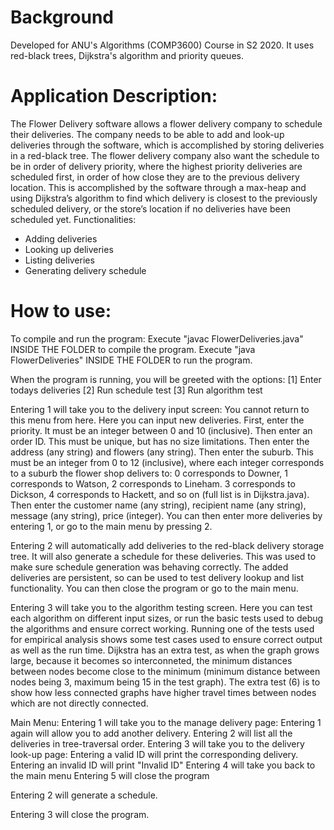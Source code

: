 # Background
Developed for ANU's Algorithms (COMP3600) Course in S2 2020. It uses red-black trees, Dijkstra's algorithm and priority queues. 

# Application Description:
The Flower Delivery software allows a flower delivery company to schedule their deliveries. The company needs to be able to add and look-up deliveries through the software, which is accomplished by storing deliveries in a red-black tree.
The flower delivery company also want the schedule to be in order of delivery priority, where the highest priority deliveries are scheduled first, in order of how close they are to the previous delivery location. This is accomplished by the software through a max-heap and using Dijkstra’s algorithm to find which delivery is closest to the previously scheduled delivery, or the store’s location if no deliveries have been scheduled yet.
Functionalities:
- Adding deliveries
- Looking up deliveries
- Listing deliveries
- Generating delivery schedule

# How to use:
To compile and run the program:
Execute "javac FlowerDeliveries.java" INSIDE THE FOLDER to compile the program.
Execute "java FlowerDeliveries" INSIDE THE FOLDER to run the program.

When the program is running, you will be greeted with the options: 
[1] Enter todays deliveries
[2] Run schedule test
[3] Run algorithm test

Entering 1 will take you to the delivery input screen:
    You cannot return to this menu from here. Here you can input new deliveries. First, enter the priority. It must be an integer between 0 and 10 (inclusive). Then enter an order ID. This must be unique, but has no size limitations. Then enter the address (any string) and flowers (any string). Then enter the suburb. This must be an integer from 0 to 12 (inclusive), where each integer corresponds to a suburb the flower shop delivers to:
    0 corresponds to Downer,
    1 corresponds to Watson,
    2 corresponds to Lineham. 
    3 corresponds to Dickson, 
    4 corresponds to Hackett, 
    and so on (full list is in Dijkstra.java).
    Then enter the customer name (any string), recipient name (any string), message (any string), price (integer). You can then enter more deliveries by entering 1, or go to the main menu by pressing 2. 

Entering 2 will automatically add deliveries to the red-black delivery storage tree. It will also generate a schedule for these deliveries. This was used to make sure schedule generation was behaving correctly. The added deliveries are persistent, so can be used to test delivery lookup and list functionality. You can then close the program or go to the main menu. 

Entering 3 will take you to the algorithm testing screen. Here you can test each algorithm on different input sizes, or run the basic tests used to debug the algorithms and ensure correct working. Running one of the tests used for empirical analysis shows some test cases used to ensure correct output as well as the run time.
    Dijkstra has an extra test, as when the graph grows large, because it becomes so interconneted, the minimum distances between nodes become close to the minimum (minimum distance between nodes being 3, maximum being 15 in the test graph). The extra test (6) is to show how less connected graphs have higher travel times between nodes which are not directly connected. 

Main Menu: 
Entering 1 will take you to the manage delivery page: 
    Entering 1 again will allow you to add another delivery. 
    Entering 2 will list all the deliveries in tree-traversal order. 
    Entering 3 will take you to the delivery look-up page:
        Entering a valid ID will print the corresponding delivery.
        Entering an invalid ID will print "Invalid ID"
    Entering 4 will take you back to the main menu
    Entering 5 will close the program

Entering 2 will generate a schedule. 

Entering 3 will close the program. 
